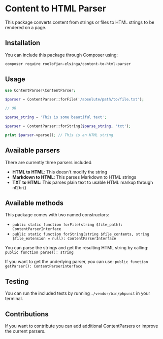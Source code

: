 # Content to HTML Parser

This package converts content from strings or files to HTML strings to be rendered on a page.

## Installation

You can include this package through Composer using:

```bash
composer require roelofjan-elsinga/content-to-html-parser
```

## Usage

```php
use ContentParser\ContentParser;

$parser = ContentParser::forFile('/absolute/path/to/file.txt');

// OR

$parse_string = 'This is some beautiful text';

$parser = ContentParser::forString($parse_string, 'txt');

print $parser->parse(); // This is an HTML string

```

## Available parsers

There are currently three parsers included:
- **HTML to HTML**: This doesn't modify the string
- **Markdown to HTML**: This parses Markdown to HTML strings
- **TXT to HTML**: This parses plain text to usable HTML markup through nl2br()

## Available methods

This package comes with two named constructors:
- ``public static function forFile(string $file_path): ContentParserInterface``
- ``public static function forString(string $file_contents, string $file_extension = null): ContentParserInterface``

You can parse the strings and get the resulting HTML string by calling: 
``public function parse(): string``

If you want to get the underlying parser, you can use: 
``public function getParser(): ContentParserInterface``

## Testing

You can run the included tests by running ``./vendor/bin/phpunit`` in your terminal.

## Contributions

If you want to contribute you can add additional ContentParsers or improve the current parsers.